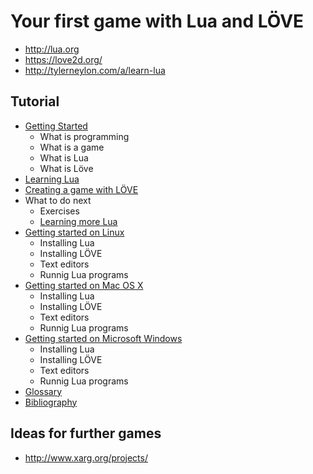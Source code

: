 # Your first game with Lua and LÖVE

- http://lua.org
- https://love2d.org/
- http://tylerneylon.com/a/learn-lua

## Tutorial

- [Getting Started](tutorial/getting-started.md)
  - What is programming
  - What is a game
  - What is Lua
  - What is Löve
- [Learning Lua](tutorial/learning-lua.md)
- [Creating a game with LÖVE](tutorial/learning-love.md)
- What to do next
  - Exercises
  - [Learning more Lua](tutorial/learning-love.md)
- [Getting started on Linux](tutorial/getting-started-linux.md)
  - Installing Lua
  - Installing LÖVE
  - Text editors
  - Runnig Lua programs
- [Getting started on Mac OS X](tutorial/getting-started-osx.md)
  - Installing Lua
  - Installing LÖVE
  - Text editors
  - Runnig Lua programs
- [Getting started on Microsoft Windows](tutorial/getting-started-windows.md)
  - Installing Lua
  - Installing LÖVE
  - Text editors
  - Runnig Lua programs
- [Glossary](tutorial/glossary.md)
- [Bibliography](tutorial/bibliography.md)

## Ideas for further games

- <http://www.xarg.org/projects/>
